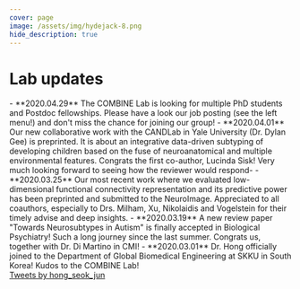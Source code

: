 ```yaml
---
cover: page
image: /assets/img/hydejack-8.png
hide_description: true
---
```

# Lab updates
<link href="https://maxcdn.bootstrapcdn.com/bootstrap/3.3.7/css/bootstrap.min.css" rel="stylesheet"/>
<div class="container-fluid">
    <div class="row" align="left">
        <div class="col-xs-1 col-sm-2 col-md-2 col-lg-2 col-xl-2">
            <div class="well" markdown="1">
- **2020.04.29**    The COMBINE Lab is looking for multiple PhD students and Postdoc fellowships. Please have a look our job posting (see the left menu!) and don't miss the chance for joining our group!
- **2020.04.01**    Our new collaborative work with the CANDLab in Yale University (Dr. Dylan Gee) is preprinted. It is about an integrative data-driven subtyping of developing children based on the fuse of neuroanatomical and multiple environmental features. Congrats the first co-author, Lucinda Sisk! Very much looking forward to seeing how the reviewer would respond-
- **2020.03.25**    Our most recent work where we evaluated low-dimensional functional connectivity representation and its predictive power has been preprinted and submitted to the NeuroImage. Appreciated to all coauthors, especially to Drs. Milham, Xu, Nikolaidis and Vogelstein for their timely advise and deep insights.
- **2020.03.19**    A new review paper "Towards Neurosubtypes in Autism" is finally accepted in Biological Psychiatry! Such a long journey since the last summer. Congrats us, together with Dr. Di Martino in CMI!
- **2020.03.01**    Dr. Hong officially joined to the Department of Global Biomedical Engineering at SKKU in South Korea! Kudos to the COMBINE Lab!
            </div>
        </div>
        <div class="col-xs-1 col-sm-2 col-md-2 col-lg-2 col-xl-2">
            <div class="jekyll-twitter-plugin"><a class="twitter-timeline" data-width="400" data-tweet-limit="3" href="https://twitter.com/hong_seok_jun?ref_src=twsrc%5Etfw">Tweets by hong_seok_jun</a>
                <script async="" src="https://platform.twitter.com/widgets.js" charset="utf-8"></script>
            </div>
        </div>
    </div>        
</div>